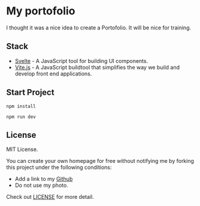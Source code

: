 # My portofolio
I thought it was a nice idea to create a Portofolio. It will be nice for training.

## Stack
- [Svelte](https://svelte.dev/) - A JavaScript tool for building UI components.
- [Vite.js](https://vitejs.dev/) - A JavaScript buildtool that simplifies the way we build and develop front end applications.

## Start Project
```
npm install

npm run dev
```

## License

MIT License.

You can create your own homepage for free without notifying me by forking this project under the following conditions:

- Add a link to my [Github](https://github.com/TherryHilaire)
- Do not use my photo.

Check out [LICENSE](./LICENSE) for more detail.
